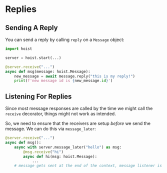 # Replies

## Sending A Reply

You can send a reply by calling `reply` on a `Message` object:

```py
import hoist

server = hoist.start(...)

@server.receive("...")
async def msg(message: hoist.Message):
    new_message = await message.reply("this is my reply!")
    print(f'new message id is {new_message.id}')
```

## Listening For Replies

Since most message responses are called by the time we might call the `receive` decorator, things might not work as intended.

So, we need to ensure that the receivers are setup _before_ we send the message. We can do this via `message_later`:

```py
@server.receive("...")
async def msg():
    async with server.message_later("hello") as msg:
        @msg.receive("hi")
        async def hi(msg: hoist.Message):
            ...
    # message gets sent at the end of the context, message listener is ready!
```
